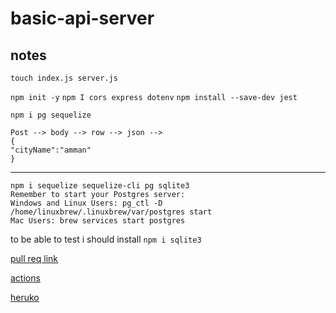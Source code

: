 # basic-api-server

## notes
 `touch index.js server.js`

`npm init -y`
`npm I cors express dotenv`
`npm install --save-dev jest`

`npm i pg sequelize`

```
Post --> body --> row --> json -->
{
"cityName":"amman"
}
```
----------------

```
npm i sequelize sequelize-cli pg sqlite3
Remember to start your Postgres server:
Windows and Linux Users: pg_ctl -D /home/linuxbrew/.linuxbrew/var/postgres start
Mac Users: brew services start postgres
```

to be able to test i should install  `npm i sqlite3`


 [pull req link](https://github.com/hala277/basic-api-server/pull/1/checks)

[actions](https://github.com/hala277/basic-api-server/actions/workflows/node.js.yml)

 [heruko](https://hala-basic-api-server.herokuapp.com/)
